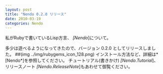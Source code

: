 ```yaml
---
layout: post
title: "Nendo 0.2.0 リリース"
date: 2010-03-19
categories: Nendo
---
```

私がRubyで書いているLisp方言、 *[Nendo*]について。

多少は遊べるようになってきたので、バージョン 0.2.0 としてリリースしました。
##(img ../img/rubygems_icon_128.png)
インストール方法など、詳細は*[Nendo*]を参照してください。
チュートリアル(書きかけ) *[Nendo.Tutorial*]、 リリースノート *[Nendo.ReleaseNote*]もあわせて御覧ください。
